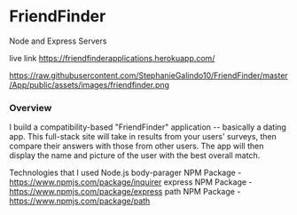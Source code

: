 # FriendFinder
Node and Express Servers

live link https://friendfinderapplications.herokuapp.com/


https://raw.githubusercontent.com/StephanieGalindo10/FriendFinder/master/App/public/assets/images/friendfinder.png

### Overview

I build a compatibility-based "FriendFinder" application -- basically a dating app. This full-stack site will take in results from your users' surveys, then compare their answers with those from other users. The app will then display the name and picture of the user with the best overall match. 



Technologies that I used
Node.js
body-parager NPM Package - https://www.npmjs.com/package/inquirer
express NPM Package - https://www.npmjs.com/package/express
path NPM Package - https://www.npmjs.com/package/path

